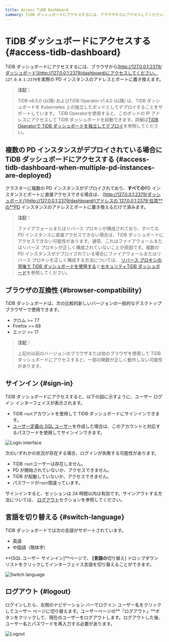 ```yaml
---
title: Access TiDB Dashboard
summary: TiDB ダッシュボードにアクセスするには、ブラウザからにアクセスしてください。複数のPDインスタンスがデプロイされている場合は、各PDインスタンスのアドレスとポートに置き換えます。ブラウザの互換性はChrome >= 77、Firefox >= 68、Edge >= 17が必要です。ログイン後は24時間有効で、ログアウトはユーザーページから行います。言語は英語と中国語（簡体字）がサポートされています。
---
```


# TiDB ダッシュボードにアクセスする {#access-tidb-dashboard}

TiDB ダッシュボードにアクセスするには、ブラウザから[http://127.0.0.1:2379/ダッシュボード](http://127.0.0.1:2379/dashboard)にアクセスしてください。 `127.0.0.1:2379`を実際の PD インスタンスのアドレスとポートに置き換えます。

> **注記：**
>
> TiDB v6.5.0 (以降) およびTiDB Operator v1.4.0 (以降) は、TiDB ダッシュボードを Kubernetes 上の独立したポッドとしてデプロイすることをサポートしています。 TiDB Operatorを使用すると、このポッドの IP アドレスにアクセスして TiDB ダッシュボードを起動できます。詳細は[TiDB Operatorで TiDB ダッシュボードを独立してデプロイ](https://docs.pingcap.com/tidb-in-kubernetes/dev/get-started#deploy-tidb-dashboard-independently)を参照してください。

## 複数の PD インスタンスがデプロイされている場合に TiDB ダッシュボードにアクセスする {#access-tidb-dashboard-when-multiple-pd-instances-are-deployed}

クラスターに複数の PD インスタンスがデプロイされており、**すべての**PD インスタンスとポートに直接アクセスできる場合は、 [http://127.0.0.1:2379/ダッシュボード/](http://127.0.0.1:2379/dashboard/)アドレスの`127.0.0.1:2379`任意**の**PD インスタンスのアドレスとポートに置き換えるだけで済みます。

> **注記：**
>
> ファイアウォールまたはリバース プロキシが構成されており、すべての PD インスタンスに直接アクセスできない場合は、TiDB ダッシュボードにアクセスできない可能性があります。通常、これはファイアウォールまたはリバース プロキシが正しく構成されていないことが原因です。複数の PD インスタンスがデプロイされている場合にファイアウォールまたはリバース プロキシを正しく構成する方法については、 [リバース プロキシの背後で TiDB ダッシュボードを使用する](/dashboard/dashboard-ops-reverse-proxy.md)と[セキュリティTiDB ダッシュボード](/dashboard/dashboard-ops-security.md)を参照してください。

## ブラウザの互換性 {#browser-compatibility}

TiDB ダッシュボードは、次の比較的新しいバージョンの一般的なデスクトップ ブラウザーで使用できます。

-   クロム &gt;= 77
-   Firefox &gt;= 68
-   エッジ &gt;= 17

> **注記：**
>
> 上記の以前のバージョンのブラウザまたは他のブラウザを使用して TiDB ダッシュボードにアクセスすると、一部の関数が正しく動作しない可能性があります。

## サインイン {#sign-in}

TiDB ダッシュボードにアクセスすると、以下の図に示すように、ユーザー ログイン インターフェイスが表示されます。

-   TiDB `root`アカウントを使用して TiDB ダッシュボードにサインインできます。
-   [ユーザー定義の SQL ユーザー](/dashboard/dashboard-user.md)を作成した場合は、このアカウントと対応するパスワードを使用してサインインできます。

![Login interface](https://download.pingcap.com/images/docs/dashboard/dashboard-access-login.png)

次のいずれかの状況が存在する場合、ログインが失敗する可能性があります。

-   TiDB `root`ユーザーは存在しません。
-   PD が開始されていないか、アクセスできません。
-   TiDB が起動していないか、アクセスできません。
-   パスワードが`root`間違っています。

サインインすると、セッションは 24 時間以内は有効です。サインアウトする方法については、 [ログアウト](#logout)セクションを参照してください。

## 言語を切り替える {#switch-language}

TiDB ダッシュボードでは次の言語がサポートされています。

-   英語
-   中国語（簡体字）

**[SQL ユーザー サインイン]**ページで、 **[言語の**切り替え] ドロップダウン リストをクリックしてインターフェイス言語を切り替えることができます。

![Switch language](https://download.pingcap.com/images/docs/dashboard/dashboard-access-switch-language.png)

## ログアウト {#logout}

ログインしたら、左側のナビゲーション バーでログイン ユーザー名をクリックしてユーザー ページに切り替えます。ユーザーページの**「ログアウト」**ボタンをクリックして、現在のユーザーをログアウトします。ログアウトした後、ユーザー名とパスワードを再入力する必要があります。

![Logout](https://download.pingcap.com/images/docs/dashboard/dashboard-access-logout.png)
